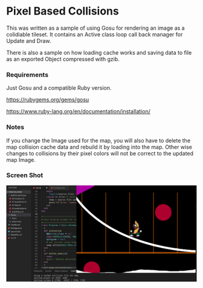 # Pixel Based Collisions


This was written as a sample of using Gosu for rendering an image as a colidiable tileset.
It contains an Active class loop call back manager for Update and Draw.

There is also a sample on how loading cache works and saving data to file as an exported Object compressed with gzib.


### Requirements

Just Gosu and a compatible Ruby version.

https://rubygems.org/gems/gosu

https://www.ruby-lang.org/en/documentation/installation/


### Notes

If you change the Image used for the map, you will also have to delete the map collision cache data and rebuild it by loading into the map. Other wise changes to collisions by their pixel colors will not be correct to the updated map Image.

### Screen Shot

![alt text](https://raw.githubusercontent.com/wigggles/Pixel-Collisions/master/Media/ScreenShots/Screen_Shot.png "")